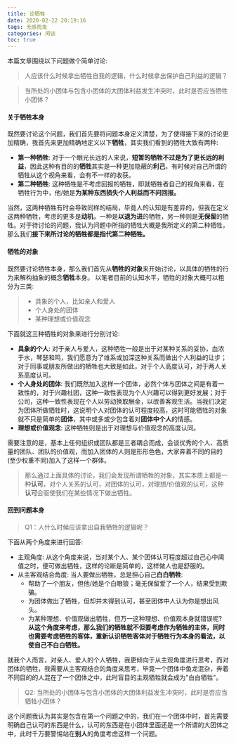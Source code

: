 ```yaml
---
title: 论牺牲
date: 2020-02-22 20:19:16
tags: 无感而发
categories: 闲谈 
toc: true
---
```

本篇文章围绕以下问题做个简单讨论:
> 人应该什么时候拿出牺牲自我的逻辑，什么时候拿出保护自己利益的逻辑？  

> 当所处的小团体与包含小团体的大团体利益发生冲突时，此时是否应当牺牲小团体？ 

<!--more-->
#### 关于牺牲本身
既然要讨论这个问题，我们首先要将问题本身定义清楚，为了使得接下来的讨论更加精确，我首先来更加精确地定义以下**牺牲**，其实我们看到的牺牲大致有两种: 
- **第一种牺牲**: 对于一个眼光长远的人来说，**短暂的牺牲不过是为了更长远的利益**，因此这种有目的的**牺牲**其实是一种更加隐蔽的**利己**，有时候对自己所谓的牺牲从这个视角来看，会有不一样的收获。
- **第二种牺牲**: 这种牺牲是不考虑回报的牺牲，即就牺牲者自己的视角来看，在牺牲行为中，他/她是**为某种东西损失个人利益而不问回报。**

当然，这两种牺牲有时会导致同样的结局，毕竟人的认知是有差异的，但我在定义这两种牺牲，考虑的更多是**动机**，一种是**以退为进**的牺牲，另一种则是**无保留**的牺牲。对于待讨论的问题，我认为问题中所指的牺牲大概是我所定义的第二种牺牲，那么我们**接下来所讨论的牺牲都是指代第二种牺牲。**

#### 牺牲的对象
既然要讨论牺牲本身，那么我们首先从**牺牲的对象**来开始讨论，以具体的牺牲的行为来解构抽象的概念**牺牲**本身。 
以笔者目前的认知水平，牺牲的对象大概可以粗分为三类: 
> - 具象的个人，比如亲人和爱人 
> - 个人身处的团体
> - 某种理想或价值观念 

下面就这三种牺牲的对象来进行分别讨论: 
- **具象的个人**: 对于亲人与爱人，这种牺牲一般是出于对某种关系的妥协，血浓于水，琴瑟和鸣，我们愿意为了维系或加深这种关系而做出个人利益的让步；对于同事或朋友所做出的牺牲也大致是如此，对于个人高度认可，对于两人关系高度认可。
- **个人身处的团体**: 我们既然加入这样一个团体，必然个体与团体之间是有着一致性的，对于兴趣社团，这种一致性表现为个人兴趣可以得到更好发展；对于公司，这种一致性表现在个人以劳动换取酬金，以改善客观生活。当我们决定为团体所做牺牲时，这说明个人对团体的认可程度较高，这时可能牺牲的对象就不只是简单的**团体**，其中或多或少包含着对**团体中个人**的情感。 
- **理想或价值观念**: 这种牺牲则是出于对理想与价值观念的高度认同。

需要注意的是，基本上任何组织或团队都是三者耦合而成，会谈优秀的个人、高质量的团队、团队的价值观，而加入团体的人则是形形色色，大家奔着不同的目的(至少权重不同)加入了这样一个群体。 

> 那么通过上面具体的讨论，我们会发现所谓牺牲的对象，其实本质上都是一种**认可**，对个人关系的认可，对团体的认可，对理想/价值观的认可，这种**认可**会驱使我们在某些情况下做出牺牲。

#### 回到问题本身 
> Q1：人什么时候应该拿出自我牺牲的逻辑呢？ 

下面从两个角度来进行回答: 
- 主观角度: 从这个角度来说，当对某个人、某个团体认可程度超过自己心中阈值之时，便可做出牺牲，这样的论断是简单的，这样做人也是舒服的。 
- 从主客观结合角度: 当人要做出牺牲，总是担心自己**白白牺牲**: 
  - 帮助了一个朋友，但他/她是个白眼狼；毫无保留爱了一个人，结果受到欺骗。 
  - 为团体做出了牺牲，但却并未得到认可，甚至团体中人认为你是想出风头。 
  - 为某种理想、价值观做出牺牲，但万一这种理想、价值观本身就错误呢? 
  **从这个角度来考虑，那么我们的牺牲就不但要考虑作为牺牲的主体，同时也需要考虑牺牲的客体，重新认识牺牲客体对于牺牲行为本身的看法，以使自己不白白牺牲。**

就我个人而言，对亲人、爱人的个人牺牲，我更倾向于从主观角度进行思考，而对团体的牺牲，我需要从主客观结合的角度来思考，毕竟一个团体中鱼龙混杂，奔着不同目的的人混在了一个团体之中，此时盲目的主观牺牲就会成为"白白牺牲"。

> Q2: 当所处的小团体与包含小团体的大团体利益发生冲突时，此时是否应当牺牲小团体？ 

这个问题我认为其实是包含在第一个问题之中的，我们在一个团体中时，首先需要明确自己认可的东西是什么，认可的东西是在小团体里面还是一个所谓的大团体之中，此时千万要警惕站在**别人**的角度考虑这样一个问题。

